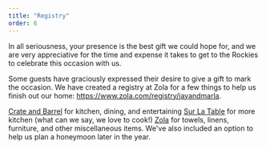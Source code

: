 ```yaml
---
title: "Registry"
order: 6
---
```


In all seriousness, your presence is the best gift we could hope for, and we are very appreciative for the time and expense it takes to get to the Rockies to celebrate this occasion with us.

Some guests have graciously expressed their desire to give a gift to mark the occasion. We have created a registry at Zola for a few things to help us finish out our home: https://www.zola.com/registry/jayandmarla.

[Crate and Barrel](https://www.crateandbarrel.com/gift-registry/marla-brizel-and-jay-zeschin/r5771075) for kitchen, dining, and entertaining
[Sur La Table]() for more kitchen (what can we say, we love to cook!)
[Zola](https://www.zola.com/registry/jayandmarla) for towels, linens, furniture, and other miscellaneous items. We've
also included an option to help us plan a honeymoon later in the year.
